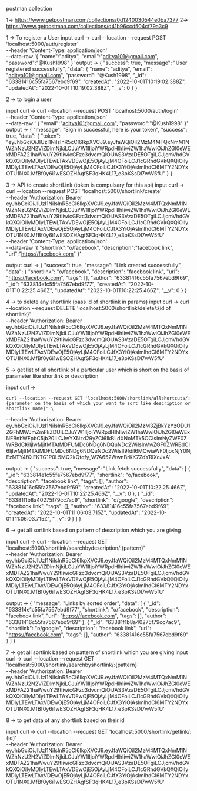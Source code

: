 postman collection

1-> https://www.getpostman.com/collections/0d1240030544e0ba7377
2-> https://www.getpostman.com/collections/d41b96ccd504cf79a3c9



 1 -> To register a User
  input curl ->  curl --location --request POST 'localhost:5000/auth/register' \
                    --header 'Content-Type: application/json' \
                    --data-raw '{
                        "name":"aditya",
                        "email":"aditya101@gmail.com",
                        "password":"@Kush1998"
                    }'
  output -> {
    "success": true,
    "message": "User registered successfully",
    "data": {
        "name": "aditya",
        "email": "aditya101@gmail.com",
        "password": "@Kush1998",
        "_id": "63381416c55fa7567ebd9f69",
        "createdAt": "2022-10-01T10:19:02.388Z",
        "updatedAt": "2022-10-01T10:19:02.388Z",
        "__v": 0
    }
}

2 -> to login a user

  input curl -> curl --location --request POST 'localhost:5000/auth/login' \
                --header 'Content-Type: application/json' \
                --data-raw '
                {    "email":"aditya101@gmail.com",
                    "password":"@Kush1998"
                }'
  output -> 
    {
    "message": "Sign in successful, here is your token",
    "success": true,
    "data": {
        "token": "eyJhbGciOiJIUzI1NiIsInR5cCI6IkpXVCJ9.eyJfaWQiOiI2MzM4MTQxNmM1NWZhNzU2N2ViZDlmNjkiLCJuYW1lIjoiYWRpdHlhIiwiZW1haWwiOiJhZGl0eWExMDFAZ21haWwuY29tIiwicGFzc3dvcmQiOiJAS3VzaDE5OTgiLCJjcmVhdGVkQXQiOiIyMDIyLTEwLTAxVDEwOjE5OjAyLjM4OFoiLCJ1cGRhdGVkQXQiOiIyMDIyLTEwLTAxVDEwOjE5OjAyLjM4OFoiLCJfX3YiOjAsImlhdCI6MTY2NDYxOTU1NX0.MfBf0y6i1wESOZHAgfSF3qHK4L17_e3pKSsDl7wW5fU"
    }
}

3 -> API to create shortLink (token is compulsary for this api)
  input curl ->
    curl --location --request POST 'localhost:5000/shortlink/create' \
--header 'Authorization: Bearer eyJhbGciOiJIUzI1NiIsInR5cCI6IkpXVCJ9.eyJfaWQiOiI2MzM4MTQxNmM1NWZhNzU2N2ViZDlmNjkiLCJuYW1lIjoiYWRpdHlhIiwiZW1haWwiOiJhZGl0eWExMDFAZ21haWwuY29tIiwicGFzc3dvcmQiOiJAS3VzaDE5OTgiLCJjcmVhdGVkQXQiOiIyMDIyLTEwLTAxVDEwOjE5OjAyLjM4OFoiLCJ1cGRhdGVkQXQiOiIyMDIyLTEwLTAxVDEwOjE5OjAyLjM4OFoiLCJfX3YiOjAsImlhdCI6MTY2NDYxOTU1NX0.MfBf0y6i1wESOZHAgfSF3qHK4L17_e3pKSsDl7wW5fU' \
--header 'Content-Type: application/json' \
--data-raw '{
    "shortlink":"o/facebook",
    "description":"facebook link",
    "url":"https://facebook.com"
}'

output curl ->
  {
    "success": true,
    "message": "Link created successfully",
    "data": {
        "shortlink": "o/facebook",
        "description": "facebook link",
        "url": "https://facebook.com",
        "tags": [],
        "author": "63381416c55fa7567ebd9f69",
        "_id": "633814e1c55fa7567ebd9f77",
        "createdAt": "2022-10-01T10:22:25.466Z",
        "updatedAt": "2022-10-01T10:22:25.466Z",
        "__v": 0
    }
}

4 -> to delete any shortlink (pass id of shortlink in params)
  input curl -> 
  curl --location --request DELETE 'localhost:5000/shortlink/delete/:{id of shortlink}' \
--header 'Authorization: Bearer eyJhbGciOiJIUzI1NiIsInR5cCI6IkpXVCJ9.eyJfaWQiOiI2MzM4MTQxNmM1NWZhNzU2N2ViZDlmNjkiLCJuYW1lIjoiYWRpdHlhIiwiZW1haWwiOiJhZGl0eWExMDFAZ21haWwuY29tIiwicGFzc3dvcmQiOiJAS3VzaDE5OTgiLCJjcmVhdGVkQXQiOiIyMDIyLTEwLTAxVDEwOjE5OjAyLjM4OFoiLCJ1cGRhdGVkQXQiOiIyMDIyLTEwLTAxVDEwOjE5OjAyLjM4OFoiLCJfX3YiOjAsImlhdCI6MTY2NDYxOTU1NX0.MfBf0y6i1wESOZHAgfSF3qHK4L17_e3pKSsDl7wW5fU'

5 -> get list of all shortlink of a particular user which is short on the basis of parameter like shortlink or description
  
  input curl ->

    curl --location --request GET 'localhost:5000/shortlink/allshortcuts/:{parameter on the basis of which your want to sort like description or shortlink name}' \
--header 'Authorization: Bearer eyJhbGciOiJIUzI1NiIsInR5cCI6IkpXVCJ9.eyJfaWQiOiI2MzM3ZjBkYzYzODU1ZGFhMWJmZmFkZDUiLCJuYW1lIjoiYWRpdHlhIiwiZW1haWwiOiJhZGl0eWExNEBnbWFpbC5jb20iLCJwYXNzd29yZCI6IkBLdXNoMTk5OCIsImNyZWF0ZWRBdCI6IjIwMjItMTAtMDFUMDc6NDg6NDQuNDc2WiIsInVwZGF0ZWRBdCI6IjIwMjItMTAtMDFUMDc6NDg6NDQuNDc2WiIsIl9fdiI6MCwiaWF0IjoxNjY0NjEzNTY4fQ.EKTG1P0L5MQ2kQtqfy_W7A652WwnBrKK7ZdYRlXcJxA'
 
  output ->
   {
    "success": true,
    "message": "Link fetch successfully",
    "data": [
        {
            "_id": "633814e1c55fa7567ebd9f77",
            "shortlink": "o/facebook",
            "description": "facebook link",
            "tags": [],
            "author": "63381416c55fa7567ebd9f69",
            "createdAt": "2022-10-01T10:22:25.466Z",
            "updatedAt": "2022-10-01T10:22:25.466Z",
            "__v": 0
        },
        {
            "_id": "63381f1b8a40275f79cc7ac9",
            "shortlink": "o/google",
            "description": "facebook link",
            "tags": [],
            "author": "63381416c55fa7567ebd9f69",
            "createdAt": "2022-10-01T11:06:03.715Z",
            "updatedAt": "2022-10-01T11:06:03.715Z",
            "__v": 0
        }
    ]
}
  
6 -> get all sortlink based on pattern of description which you are giving

 input curl ->
 curl --location --request GET 'localhost:5000/shortlink/searchbydescription/:{pattern}' \
--header 'Authorization: Bearer eyJhbGciOiJIUzI1NiIsInR5cCI6IkpXVCJ9.eyJfaWQiOiI2MzM4MTQxNmM1NWZhNzU2N2ViZDlmNjkiLCJuYW1lIjoiYWRpdHlhIiwiZW1haWwiOiJhZGl0eWExMDFAZ21haWwuY29tIiwicGFzc3dvcmQiOiJAS3VzaDE5OTgiLCJjcmVhdGVkQXQiOiIyMDIyLTEwLTAxVDEwOjE5OjAyLjM4OFoiLCJ1cGRhdGVkQXQiOiIyMDIyLTEwLTAxVDEwOjE5OjAyLjM4OFoiLCJfX3YiOjAsImlhdCI6MTY2NDYxOTU1NX0.MfBf0y6i1wESOZHAgfSF3qHK4L17_e3pKSsDl7wW5fU'

 output -> 
 {
    "message": "Links by sorted order",
    "data": [
        {
            "_id": "633814e1c55fa7567ebd9f77",
            "shortlink": "o/facebook",
            "description": "facebook link",
            "url": "https://facebook.com",
            "tags": [],
            "author": "63381416c55fa7567ebd9f69"
        },
        {
            "_id": "63381f1b8a40275f79cc7ac9",
            "shortlink": "o/google",
            "description": "facebook link",
            "url": "https://facebook.com",
            "tags": [],
            "author": "63381416c55fa7567ebd9f69"
        }
    ]
}

7 ->  get all sortlink based on pattern of shortlink which you are giving
   input curl ->
      curl --location --request GET 'localhost:5000/shortlink/searchbyshortlink/:{pattern}' \
--header 'Authorization: Bearer eyJhbGciOiJIUzI1NiIsInR5cCI6IkpXVCJ9.eyJfaWQiOiI2MzM4MTQxNmM1NWZhNzU2N2ViZDlmNjkiLCJuYW1lIjoiYWRpdHlhIiwiZW1haWwiOiJhZGl0eWExMDFAZ21haWwuY29tIiwicGFzc3dvcmQiOiJAS3VzaDE5OTgiLCJjcmVhdGVkQXQiOiIyMDIyLTEwLTAxVDEwOjE5OjAyLjM4OFoiLCJ1cGRhdGVkQXQiOiIyMDIyLTEwLTAxVDEwOjE5OjAyLjM4OFoiLCJfX3YiOjAsImlhdCI6MTY2NDYxOTU1NX0.MfBf0y6i1wESOZHAgfSF3qHK4L17_e3pKSsDl7wW5fU'

8 -> to get data of any shortlink based on their id

  input curl ->
    curl --location --request GET 'localhost:5000/shortlink/getlink/:{id}' \
--header 'Authorization: Bearer eyJhbGciOiJIUzI1NiIsInR5cCI6IkpXVCJ9.eyJfaWQiOiI2MzM4MTQxNmM1NWZhNzU2N2ViZDlmNjkiLCJuYW1lIjoiYWRpdHlhIiwiZW1haWwiOiJhZGl0eWExMDFAZ21haWwuY29tIiwicGFzc3dvcmQiOiJAS3VzaDE5OTgiLCJjcmVhdGVkQXQiOiIyMDIyLTEwLTAxVDEwOjE5OjAyLjM4OFoiLCJ1cGRhdGVkQXQiOiIyMDIyLTEwLTAxVDEwOjE5OjAyLjM4OFoiLCJfX3YiOjAsImlhdCI6MTY2NDYxOTU1NX0.MfBf0y6i1wESOZHAgfSF3qHK4L17_e3pKSsDl7wW5fU'